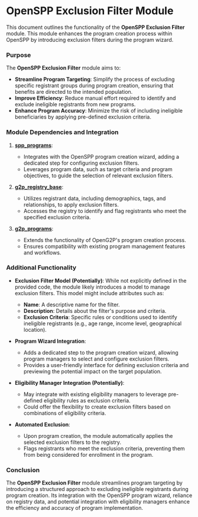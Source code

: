 # OpenSPP Exclusion Filter Module

This document outlines the functionality of the **OpenSPP Exclusion Filter** module.  This module enhances the program creation process within OpenSPP by introducing exclusion filters during the program wizard. 

### Purpose

The **OpenSPP Exclusion Filter** module aims to:

* **Streamline Program Targeting**:  Simplify the process of excluding specific registrant groups during program creation, ensuring that benefits are directed to the intended population.
* **Improve Efficiency**:  Reduce manual effort required to identify and exclude ineligible registrants from new programs.
* **Enhance Program Accuracy**:  Minimize the risk of including ineligible beneficiaries by applying pre-defined exclusion criteria. 

### Module Dependencies and Integration

1. **[spp_programs](spp_programs)**: 
    * Integrates with the OpenSPP program creation wizard, adding a dedicated step for configuring exclusion filters.
    * Leverages program data, such as target criteria and program objectives, to guide the selection of relevant exclusion filters. 

2. **[g2p_registry_base](g2p_registry_base)**:
    * Utilizes registrant data, including demographics, tags, and relationships, to apply exclusion filters.
    * Accesses the registry to identify and flag registrants who meet the specified exclusion criteria. 

3. **[g2p_programs](g2p_programs)**:
    * Extends the functionality of OpenG2P's program creation process.
    * Ensures compatibility with existing program management features and workflows.

### Additional Functionality

* **Exclusion Filter Model (Potentially)**:  While not explicitly defined in the provided code, the module likely introduces a model to manage exclusion filters. This model might include attributes such as:
    * **Name**:  A descriptive name for the filter.
    * **Description**: Details about the filter's purpose and criteria.
    * **Exclusion Criteria**:  Specific rules or conditions used to identify ineligible registrants (e.g., age range, income level, geographical location). 

* **Program Wizard Integration**:
    * Adds a dedicated step to the program creation wizard, allowing program managers to select and configure exclusion filters. 
    * Provides a user-friendly interface for defining exclusion criteria and previewing the potential impact on the target population.

* **Eligibility Manager Integration (Potentially)**: 
    * May integrate with existing eligibility managers to leverage pre-defined eligibility rules as exclusion criteria.
    * Could offer the flexibility to create exclusion filters based on combinations of eligibility criteria.

* **Automated Exclusion**:
    * Upon program creation, the module automatically applies the selected exclusion filters to the registry.
    * Flags registrants who meet the exclusion criteria, preventing them from being considered for enrollment in the program.

### Conclusion

The **OpenSPP Exclusion Filter** module streamlines program targeting by introducing a structured approach to excluding ineligible registrants during program creation. Its integration with the OpenSPP program wizard, reliance on registry data, and potential integration with eligibility managers enhance the efficiency and accuracy of program implementation. 
